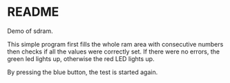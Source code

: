 # README

Demo of sdram.

This simple program first fills the whole ram area with consecutive numbers then checks if all the values were correctly set.
If there were no errors, the green led lights up, otherwise the red LED lights up.

By pressing the blue button, the test is started again.
